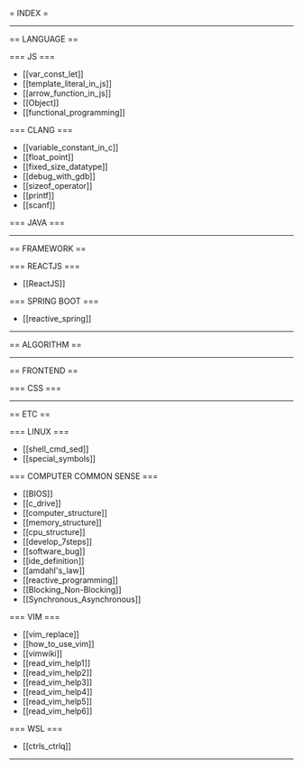 = INDEX = 

----------------------------------------

== LANGUAGE ==

  === JS ===
  * [[var_const_let]]
  * [[template_literal_in_js]]
  * [[arrow_function_in_js]]
  * [[Object]]
  * [[functional_programming]]

  === CLANG ===
  * [[variable_constant_in_c]]
  * [[float_point]]
  * [[fixed_size_datatype]]
  * [[debug_with_gdb]]
  * [[sizeof_operator]]
  * [[printf]]
  * [[scanf]]
  
  === JAVA ===

----------------------------------------
  
== FRAMEWORK ==

  === REACTJS ===
  * [[ReactJS]]
  
  === SPRING BOOT ===
  * [[reactive_spring]]
  
----------------------------------------
  
== ALGORITHM ==

----------------------------------------
  
== FRONTEND ==

  === CSS ===

----------------------------------------

== ETC ==

  === LINUX ===
  * [[shell_cmd_sed]]
  * [[special_symbols]]

  === COMPUTER COMMON SENSE ===
  * [[BIOS]]
  * [[c_drive]]
  * [[computer_structure]]
  * [[memory_structure]]
  * [[cpu_structure]]
  * [[develop_7steps]]
  * [[software_bug]]
  * [[ide_definition]]
  * [[amdahl's_law]]
  * [[reactive_programming]]
  * [[Blocking_Non-Blocking]]
  * [[Synchronous_Asynchronous]]

  === VIM ===
  * [[vim_replace]]
  * [[how_to_use_vim]]
  * [[vimwiki]]
  * [[read_vim_help1]]
  * [[read_vim_help2]]
  * [[read_vim_help3]]
  * [[read_vim_help4]]
  * [[read_vim_help5]]
  * [[read_vim_help6]]

  === WSL ===
  * [[ctrls_ctrlq]]
----------------------------------------
